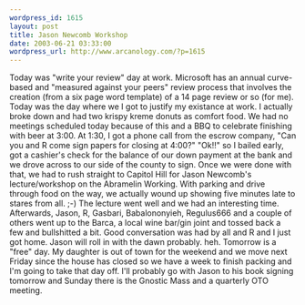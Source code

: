 ```yaml
--- 
wordpress_id: 1615
layout: post
title: Jason Newcomb Workshop
date: 2003-06-21 03:33:00
wordpress_url: http://www.arcanology.com/?p=1615
---
```

Today was "write your review" day at work. Microsoft has an annual curve-based and "measured against your peers" review process that involves the creation (from a six page word template) of a 14 page review or so (for me). Today was the day where we I got to justify my existance at work. I actually broke down and had two krispy kreme donuts as comfort food. We had no meetings scheduled today because of this and a BBQ to celebrate finishing with beer at 3:00. At 1:30, I got a phone call from the escrow company, "Can you and R come sign papers for closing at 4:00?" "Ok!!" so I bailed early, got a cashier&apos;s check for the balance of our down payment at the bank and we drove across to our side of the county to sign. Once we were done with that, we had to rush straight to Capitol Hill for Jason Newcomb&apos;s lecture/workshop on the Abramelin Working. With parking and drive through food on the way, we actually wound up showing five minutes late to stares from all. ;-) The lecture went well and we had an interesting time. Afterwards, Jason, R, Gasbari, Babalononyieh, Regulus666 and a couple of others went up to the Barca, a local wine bar/gin joint and tossed back a few and bullshitted a bit. Good conversation was had by all and R and I just got home. Jason will roll in with the dawn probably. heh. Tomorrow is a "free" day. My daughter is out of town for the weekend and we move next Friday since the house has closed so we have a week to finish packing and I&apos;m going to take that day off. I&apos;ll probably go with Jason to his book signing tomorrow and Sunday there is the Gnostic Mass and a quarterly OTO meeting.